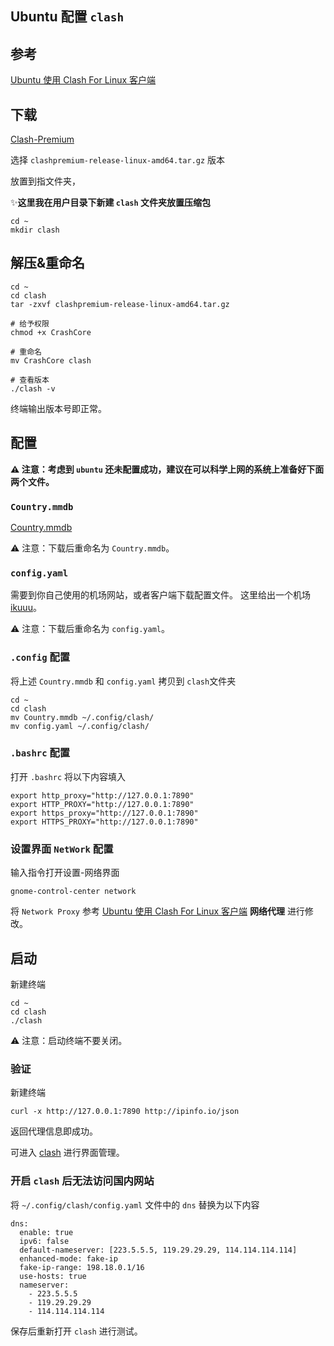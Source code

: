 ## Ubuntu 配置 `clash`

## 参考

[Ubuntu 使用 Clash For Linux 客户端](https://www.zywvvd.com/notes/tools/clash/ubuntu-clash-usage/ubuntu-clash-usage/)

## 下载

[Clash-Premium](https://github.com/DustinWin/proxy-tools/releases/tag/Clash-Premium)

选择 `clashpremium-release-linux-amd64.tar.gz` 版本

放置到指文件夹，

✨**这里我在用户目录下新建 `clash` 文件夹放置压缩包**

```shell
cd ~
mkdir clash
```

## 解压&重命名

```shell
cd ~
cd clash
tar -zxvf clashpremium-release-linux-amd64.tar.gz

# 给予权限
chmod +x CrashCore

# 重命名
mv CrashCore clash

# 查看版本
./clash -v
```

终端输出版本号即正常。

## 配置

**⚠ 注意：考虑到 `ubuntu` 还未配置成功，建议在可以科学上网的系统上准备好下面两个文件。**

### `Country.mmdb`

[Country.mmdb](https://gitee.com/mirrors/Pingtunnel/blob/master/GeoLite2-Country.mmdb)

⚠ 注意：下载后重命名为 `Country.mmdb`。

### `config.yaml`

需要到你自己使用的机场网站，或者客户端下载配置文件。
这里给出一个机场 [ikuuu](https://ikuuu.one/user)。

⚠ 注意：下载后重命名为 `config.yaml`。

### `.config` 配置

将上述 `Country.mmdb` 和 `config.yaml` 拷贝到 `clash`文件夹

```shell
cd ~
cd clash
mv Country.mmdb ~/.config/clash/
mv config.yaml ~/.config/clash/
```

### `.bashrc` 配置

打开 `.bashrc` 将以下内容填入

```shell
export http_proxy="http://127.0.0.1:7890"
export HTTP_PROXY="http://127.0.0.1:7890"
export https_proxy="http://127.0.0.1:7890"
export HTTPS_PROXY="http://127.0.0.1:7890"
```

### 设置界面 `NetWork` 配置

输入指令打开设置-网络界面

```shell
gnome-control-center network
```

将 `Network Proxy` 参考 [Ubuntu 使用 Clash For Linux 客户端](https://www.zywvvd.com/notes/tools/clash/ubuntu-clash-usage/ubuntu-clash-usage/) **网络代理** 进行修改。



## 启动

新建终端

```shell
cd ~
cd clash
./clash
```

⚠ 注意：启动终端不要关闭。

### 验证

新建终端

```shell
curl -x http://127.0.0.1:7890 http://ipinfo.io/json
```

返回代理信息即成功。

可进入 [clash](https://clash.razord.top/#/proxies) 进行界面管理。

### 开启 `clash` 后无法访问国内网站

将 `~/.config/clash/config.yaml` 文件中的 `dns` 替换为以下内容

```shell
dns:
  enable: true
  ipv6: false
  default-nameserver: [223.5.5.5, 119.29.29.29, 114.114.114.114]
  enhanced-mode: fake-ip
  fake-ip-range: 198.18.0.1/16
  use-hosts: true
  nameserver:
    - 223.5.5.5
    - 119.29.29.29
    - 114.114.114.114
```

保存后重新打开 `clash` 进行测试。
